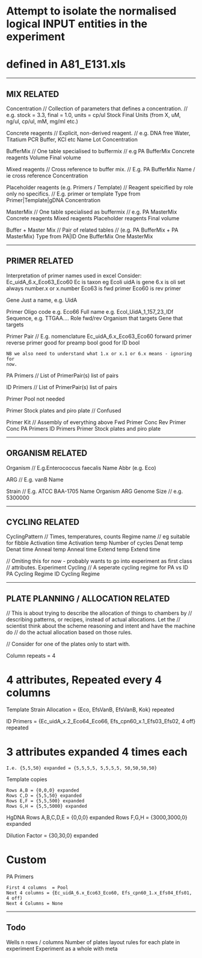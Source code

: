 # Attempt to isolate the normalised logical INPUT entities in the experiment
# defined in A81_E131.xls

-------------------------------------------------------------------------------
MIX RELATED
-------------------------------------------------------------------------------

Concentration
    // Collection of parameters that defines a concentration.
    // e.g. stock = 3.3, final = 1.0, units = cp/ul
    Stock
    Final
    Units (from X, uM, ng/ul, cp/ul, mM, mg/ml etc.)

Concrete reagents
    // Explicit, non-derived reagent.
    // e.g. DNA free Water, Titatium PCR Buffer, KCl etc
    Name
    Lot
    Concentration

BufferMix
    // One table specialised to buffermix
    // e.g PA BufferMix
    Concrete reagents
    Volume
    Final volume

Mixed reagents
    // Cross reference to buffer mix.
    // E.g. PA BufferMix
    Name / ie cross reference
    Concentration

Placeholder reagents (e.g. Primers / Template)
    // Reagent speicified by role only no specifics.
    // E.g. primer or template
    Type from Primer|Template|gDNA
    Concentration

MasterMix
    // One table specialised as buffermix
    // e.g. PA MasterMix
    Concrete reagents
    Mixed reagents
    Placeholder reagents
    Final volume

Buffer + Master Mix
    // Pair of related tables
    // (e.g. PA BufferMix + PA MasterMix)
    Type from PA|ID
    One BufferMix
    One MasterMix

-------------------------------------------------------------------------------
PRIMER RELATED
-------------------------------------------------------------------------------
Interpretation of primer names used in excel
    Consider: Ec_uidA_6.x_Eco63_Eco60
    Ec is taxon eg Ecoli
    uidA is gene
    6.x is oli set always number.x or x.number
    Eco63 is fwd primer 
    Eco60 is rev primer

Gene
    Just a name, e.g. UidA

Primer
    Oligo code e.g. Eco66
    Full name e.g. Ecol_UidA_1_157_23_IDf
    Sequence, e.g. TTGAA....
    Role fwd/rev
    Organism that targets
    Gene that targets


Primer Pair
    // E.g.  nomenclature Ec_uidA_6.x_Eco63_Eco60
    forward primer
    reverse primer
    good for preamp bool
    good for ID bool

    NB we also need to understand what 1.x or x.1 or 6.x means - ignoring for
    now.

PA Primers
    // List of PrimerPair(s)
    list of pairs

ID Primers
    // List of PrimerPair(s)
    list of pairs

Primer Pool not needed

Primer Stock plates and piro plate
    // Confused

Primer Kit
    // Assembly of everything above
    Fwd Primer Conc
    Rev Primer Conc
    PA Primers
    ID Primers
    Primer Stock plates and piro plate

-------------------------------------------------------------------------------
ORGANISM RELATED
-------------------------------------------------------------------------------

Organism
    // E.g.Enterococcus faecalis 
    Name
    Abbr (e.g. Eco)

ARG
    // E.g. vanB
    Name

Strain // E.g. ATCC BAA-1705 
    Name
    Organism
    ARG
    Genome Size // e.g. 5300000


-------------------------------------------------------------------------------
CYCLING RELATED
-------------------------------------------------------------------------------

CyclingPattern
    // Times, temperatures, counts
    Regime name // eg suitable for fibble
    Activation time
    Activation temp
    Number of cycles
    Denat temp
    Denat time
    Anneal temp
    Anneal time
    Extend temp
    Extend time

// Omiting this for now - probably wants to go into experiment as first class
// attributes.
Experiment Cycling
    // A seperate cycling regime for PA vs ID
    PA Cycling Regime
    ID Cycling Regime

-------------------------------------------------------------------------------
PLATE PLANNING / ALLOCATION RELATED
-------------------------------------------------------------------------------

// This is about trying to describe the allocation of things to chambers by
// describing patterns, or recipes, instead of actual allocations. Let the
// scientist think about the scheme reasoning and intent and have the machine do
// do the actual allocation based on those rules.

// Consider for one of the plates only to start with.

Column repeats = 4

# 4 attributes, Repeated every 4 columns

Template Strain Allocation = {Eco, EfsVanB, EfsVanB, Kok} repeated

ID Primers
    = {Ec_uidA_x.2_Eco64_Eco66, Efs_cpn60_x.1_Efs03_Efs02, 4 off}  repeated

# 3 attributes expanded 4 times each 
    I.e. {5,5,50} expanded = {5,5,5,5, 5,5,5,5, 50,50,50,50} 

Template copies

    Rows A,B = {0,0,0} expanded 
    Rows C,D = {5,5,50} expanded 
    Rows E,F = {5,5,500} expanded
    Rows G,H = {5,5,5000} expanded

HgDNA
    Rows A,B,C,D,E = {0,0,0} expanded 
    Rows F,G,H = {3000,3000,0} expanded

Dilution Factor = {30,30,0} expanded

# Custom
PA Primers
    
    First 4 columns  = Pool
    Next 4 columns = {Ec_uidA_6.x_Eco63_Eco60, Efs_cpn60_1.x_Efs04_Efs01, 4 off)
    Next 4 Columns = None





-------------------------------------------------------------------------------
Todo
-------------------------------------------------------------------------------
Wells n rows / columns
Number of plates
layout rules for each plate in experiment
Experiment as a whole with meta

